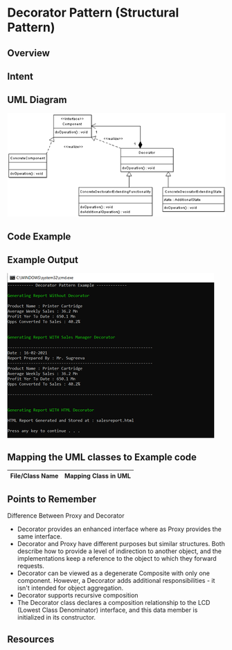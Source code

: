 # Decorator Pattern (Structural Pattern)

## Overview

## Intent

## UML Diagram
![plot](./decorator.png)

## Code Example

## Example Output
![output](decorator_output.png)

## Mapping the UML classes to Example code
| **File/Class Name** | **Mapping Class in UML**  |
| :-----: | :-: |

## Points to Remember
Difference Between Proxy and Decorator
 - Decorator provides an enhanced interface where as Proxy provides the same interface.
- Decorator and Proxy have different purposes but similar structures. Both describe how to provide a level of indirection to another object, and the implementations keep a reference to the object to which they forward requests.
- Decorator can be viewed as a degenerate Composite with only one component. However, a Decorator adds additional responsibilities - it isn't intended for object aggregation.
- Decorator supports recursive composition
- The Decorator class declares a composition relationship to the LCD (Lowest Class Denominator) interface, and this data member is initialized in its constructor.

## Resources
